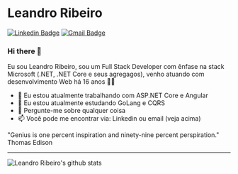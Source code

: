 # Leandro Ribeiro
[![Linkedin Badge](https://img.shields.io/badge/-imleandroribeiro-blue?style=flat-square&logo=Linkedin&logoColor=white&link=https://www.linkedin.com/in/imleandroribeiro/)](https://www.linkedin.com/in/imleandroribeiro/)
[![Gmail Badge](https://img.shields.io/badge/-falecom@leandroribeiro.com-c14438?style=flat-square&logo=Gmail&logoColor=white&link=mailto:falecom@leandroribeiro.com)](mailto:falecom@leandroribeiro.com)

### Hi there 👋

<!--
**leandroribeiro/leandroribeiro** is a ✨ _special_ ✨ repository because its `README.md` (this file) appears on your GitHub profile.
-->

Eu sou Leandro Ribeiro, sou um Full Stack Developer com ênfase na stack Microsoft (.NET, .NET Core e seus agregagos), venho atuando com desenvolvimento Web há 16 anos 👨‍💻

- 🔭 Eu estou atualmente trabalhando com ASP.NET Core e Angular
- 🌱 Eu estou atualmente estudando GoLang e CQRS
- 💬 Pergunte-me sobre qualquer coisa
- 📫 Você pode me encontrar via: Linkedin ou email (veja acima)

"Genius is one percent inspiration and ninety-nine percent perspiration." Thomas Edison

---

![Leandro Ribeiro's github stats](https://github-readme-stats.vercel.app/api?username=leandroribeiro&count_private=true)
